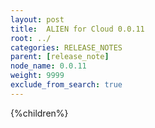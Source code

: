 ```yaml
---
layout: post
title:  ALIEN for Cloud 0.0.11
root: ../
categories: RELEASE_NOTES
parent: [release_note]
node_name: 0.0.11
weight: 9999
exclude_from_search: true
---
```



{%children%}
